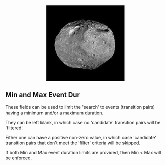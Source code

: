 

<center><img src="Vesta.jpg"></center>

## Min and Max Event Dur

These fields can be used to limit the 'search' to events (transition pairs) having a minimum and/or a maximum duration.

They can be left blank, in which case no 'candidate' transition pairs will be 'filtered'.

Either one can have a positive non-zero value, in which case 'candidate' transition pairs that don't meet the 'filter' criteria will be skipped.

If both Min and Max event duration limits are provided, then Min < Max will be enforced.





 
    
     

